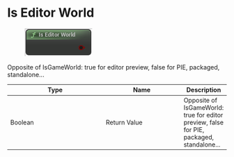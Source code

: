# Is Editor World

<div align="left" data-full-width="false">

<figure><img src="Is_Editor_World.png" alt=""><figcaption></figcaption></figure>

</div>

Opposite of IsGameWorld: true for editor preview, false for PIE, packaged, standalone...

<table>
<thead><tr><th width="250">Type</th><th width="200">Name</th><th>Description</th></tr></thead>
<tbody>
<tr><td>Boolean</td><td>Return Value</td><td>Opposite of IsGameWorld: true for editor preview, false for PIE, packaged, standalone...</td></tr>
</tbody>
</table>